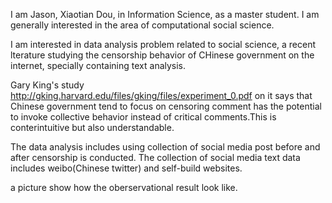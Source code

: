 I am Jason, Xiaotian Dou, in Information Science, as a master student. I am generally interested in the area of computational social science.

I am interested in data analysis problem related to social science, a recent lterature studying the censorship behavior of CHinese government on the internet, specially containing text analysis.

Gary King's study http://gking.harvard.edu/files/gking/files/experiment_0.pdf on it says that Chinese government tend to focus on censoring comment has the potential to invoke collective behavior instead of critical comments.This is conterintuitive but also understandable.

The data analysis includes using collection of social media post before and after censorship is conducted. The collection of social media text data includes weibo(Chinese twitter) and self-build websites.

a picture show how the oberservational result look like.


